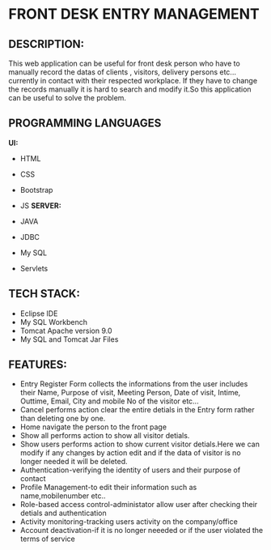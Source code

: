 
# FRONT DESK ENTRY MANAGEMENT 

## DESCRIPTION:

This web application can be useful for front desk person who have to manually record the datas of clients , visitors, delivery persons etc... currently in contact with their respected workplace.
If they have to change the records manually it is hard to search and modify it.So this application can be useful to solve the problem.




## PROGRAMMING LANGUAGES

**UI:** 

- HTML
- CSS
- Bootstrap
- JS
**SERVER:** 

- JAVA
- JDBC
- My SQL
- Servlets

## TECH STACK:

- Eclipse IDE
- My SQL Workbench
- Tomcat Apache version 9.0
- My SQL and Tomcat Jar Files






## FEATURES:


- Entry Register Form collects the informations from the user includes their Name, Purpose of visit, Meeting Person, Date of visit, Intime, Outtime, Email, City and mobile No of the visitor etc...
- Cancel performs action clear the entire detials in the Entry form rather than deleting one by one.
- Home navigate the person to the front page
- Show all performs action to show all visitor detials.
- Show users performs action to show current visitor detials.Here we can modify if any changes by action edit and if the data of visitor is no longer needed it will be deleted.
- Authentication-verifying the identity of users and their purpose of contact
- Profile Management-to edit their information such as name,mobilenumber etc..
- Role-based access control-administator allow user after checking their detials and authentication
- Activity monitoring-tracking users activity on the company/office
- Account deactivation-if it is no longer neeeded or if the user violated the terms of service 

